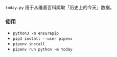 `today.py` 用于从维基百科爬取「历史上的今天」数据。

### 使用
- `python3 -m ensurepip`
- `pip3 install --user pipenv`
- `pipenv install`
- `pipenv run python -m today`
